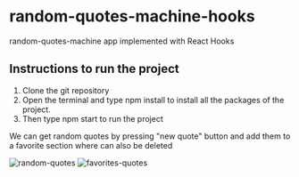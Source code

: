 # random-quotes-machine-hooks 
random-quotes-machine app implemented with React Hooks

## Instructions to run the project
1. Clone the git repository
2. Open the terminal and type npm install to install all the packages of the project.
3. Then type npm start to run the project

We can get random quotes by pressing "new quote" button and add them to a favorite section where can also be deleted

![random-quotes](https://user-images.githubusercontent.com/66705822/99191753-755e2000-274d-11eb-8125-3c816c36c2c2.png)
![favorites-quotes](https://user-images.githubusercontent.com/66705822/99191755-78f1a700-274d-11eb-841d-83708722c9d6.png)
